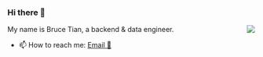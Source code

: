 ### Hi there 👋


<img align="right" src="https://github-readme-stats.vercel.app/api?username=tianrunhe&show_icons=true&icon_color=0366d6&text_color=24292e&bg_color=ffffff&hide_title=true" />

My name is Bruce Tian, a backend & data engineer.

- 📫 How to reach me: [Email 📧](mailto:tianrunhe@gmail.com)
